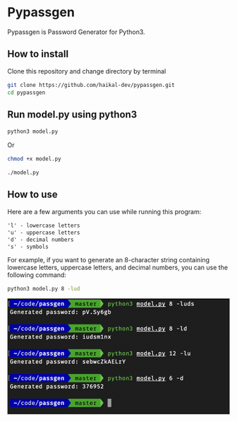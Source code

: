 # Pypassgen

Pypassgen is Password Generator for Python3.

## How to install

Clone this repository and change directory by terminal

```bash
git clone https://github.com/haikal-dev/pypassgen.git
cd pypassgen
```


## Run model.py using python3

```bash
python3 model.py
```

Or

```bash
chmod +x model.py
```

```bash
./model.py
```

## How to use

Here are a few arguments you can use while running this program:

```
'l' - lowercase letters
'u' - uppercase letters
'd' - decimal numbers
's' - symbols
```

For example, if you want to generate an 8-character string containing lowercase letters, uppercase letters, and decimal numbers, you can use the following command:

```bash
python3 model.py 8 -lud
```

<img src="example.png" width="600" />
